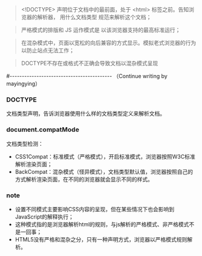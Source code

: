 > &lt;!DOCTYPE&gt; 声明位于文档中的最前面，处于 &lt;html&gt; 标签之前。告知浏览器的解析器， 用什么文档类型 规范来解析这个文档；  

> 严格模式的排版和 JS 运作模式是 以该浏览器支持的最高标准运行；  

> 在混杂模式中，页面以宽松的向后兼容的方式显示。模拟老式浏览器的行为以防止站点无法工作；  

> DOCTYPE不存在或格式不正确会导致文档以混杂模式呈现


#------------------------------------------
（Continue writing by mayingying）
### DOCTYPE
文档类型声明，告诉浏览器使用什么样的文档类型定义来解析文档。

### document.compatMode
文档类型检测：
- CSS1Compat：标准模式（严格模式），开启标准模式，浏览器按照W3C标准解析渲染页面；
- BackCompat：混杂模式（怪异模式），文档类型默认值，浏览器按照自己的方式解析渲染页面，在不同的浏览器就会显示不同的样式。

### note
- <!DOCTYPE>设置不同模式主要影响CSS内容的呈现，但在某些情况下也会影响到JavaScript的解释执行；
- 这种模式指的是浏览器解析html的规则，与js解析的严格模式、非严格模式不是一回事；
- HTML5没有严格和混杂之分，只有一种声明方式<!DOCTYPE html>，浏览器以严格模式规则解析。

